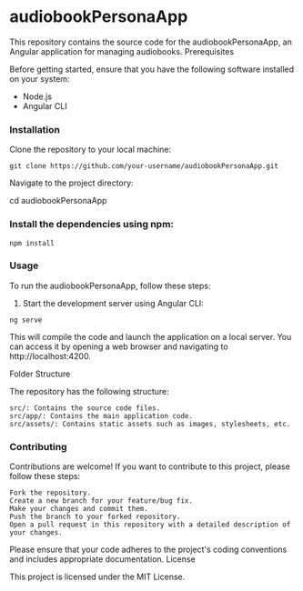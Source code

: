 # audiobookPersonaApp

This repository contains the source code for the audiobookPersonaApp, an Angular application for managing audiobooks.
Prerequisites

Before getting started, ensure that you have the following software installed on your system:

* Node.js 
* Angular CLI

### Installation

Clone the repository to your local machine:

`git clone https://github.com/your-username/audiobookPersonaApp.git`

Navigate to the project directory:

cd audiobookPersonaApp

### Install the dependencies using npm:

`npm install`

### Usage

To run the audiobookPersonaApp, follow these steps:

1. Start the development server using Angular CLI:

`ng serve`

This will compile the code and launch the application on a local server. You can access it by opening a web browser and navigating to http://localhost:4200.

Folder Structure

The repository has the following structure:

    src/: Contains the source code files.
    src/app/: Contains the main application code.
    src/assets/: Contains static assets such as images, stylesheets, etc.

[//]: # (    src/environments/: Contains firebaseConfig-specific configuration files.)
[//]: # (    ...: Other relevant files and directories.)

### Contributing

Contributions are welcome! If you want to contribute to this project, please follow these steps:

    Fork the repository.
    Create a new branch for your feature/bug fix.
    Make your changes and commit them.
    Push the branch to your forked repository.
    Open a pull request in this repository with a detailed description of your changes.

Please ensure that your code adheres to the project's coding conventions and includes appropriate documentation.
License

This project is licensed under the MIT License.
